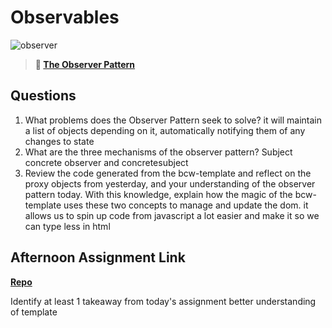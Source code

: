 # Observables

![observer](https://bcw.blob.core.windows.net/public/img/journals/8014045611652045)

> **📖 [The Observer Pattern](https://codeworksacademy.com/fs-student-guide/resources/wk3/04-Observer-Pattern)**

## Questions

1. What problems does the Observer Pattern seek to solve?
it will maintain a list of objects depending on it, automatically notifying them of any changes to state
2. What are the three mechanisms of the observer pattern?
Subject concrete observer and concretesubject 
3. Review the code generated from the bcw-template and reflect on the proxy objects from yesterday, and your understanding of the observer pattern today. With this knowledge, explain how the magic of the bcw-template uses these two concepts to manage and update the dom.
it allows us to spin up code from javascript a lot easier and make it so we can type less in html 
## Afternoon Assignment Link

**[Repo](https://github.com/JacobNeitzell/Rain-Money.git)**

Identify at least 1 takeaway from today's assignment
better understanding of template 